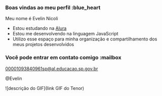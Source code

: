 ### Boas vindas ao meu perfil :blue_heart

Meu nome é Evelin Nicoli 

- Estou estudando na [Alura](https://www.alura.com.br)
- Estou me desenvolvendo na linguagem JavaScript
- Utilizo esse espaço para minha organização e compartilhamento dos meus projetos desenvolvidos

### Você pode entrar em contato comigo :mailbox

00001093840961sp@al.educacao.sp.gov.br

@Evelin

![descrição do GIF](link GIF do Tenor)

